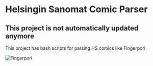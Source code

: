 Helsingin Sanomat Comic Parser
=========
## This project is not automatically updated anymore
This project has bash scripts for parsing HS comics like Fingerpori

![Fingerpori](http://hs10.snstatic.fi/webkuva/sarjis/560/1305884925700?ts=415)

